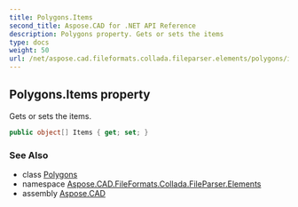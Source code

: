 ```yaml
---
title: Polygons.Items
second_title: Aspose.CAD for .NET API Reference
description: Polygons property. Gets or sets the items
type: docs
weight: 50
url: /net/aspose.cad.fileformats.collada.fileparser.elements/polygons/items/
---
```

## Polygons.Items property

Gets or sets the items.

```csharp
public object[] Items { get; set; }
```

### See Also

* class [Polygons](../)
* namespace [Aspose.CAD.FileFormats.Collada.FileParser.Elements](../../polygons/)
* assembly [Aspose.CAD](../../../)


